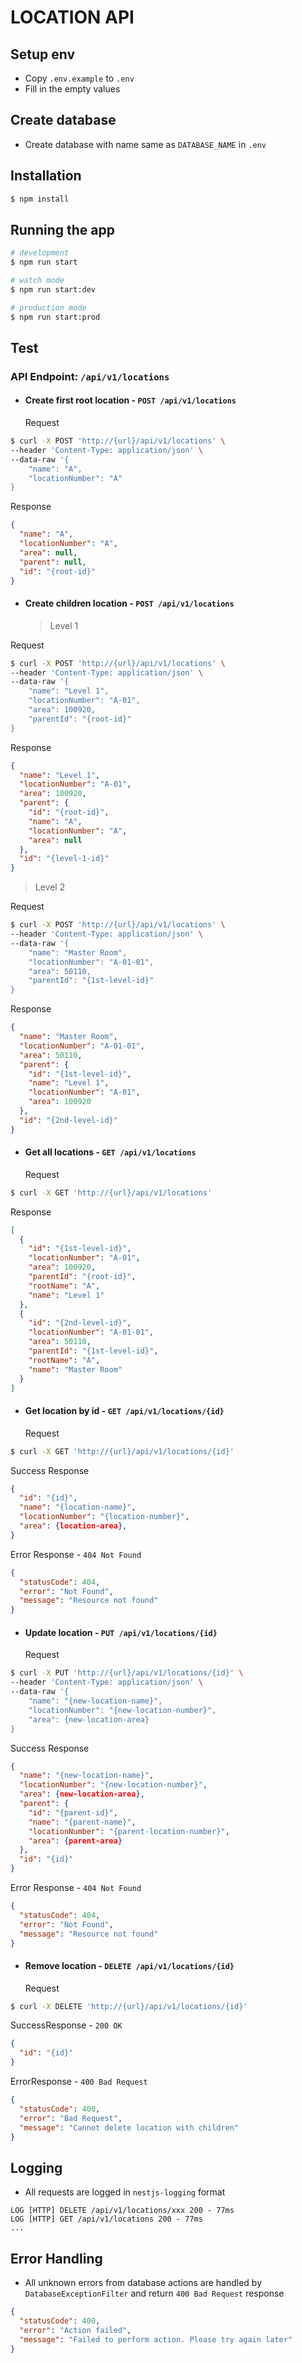 # **LOCATION API**

## Setup env

- Copy `.env.example` to `.env`
- Fill in the empty values

## Create database

- Create database with name same as `DATABASE_NAME` in `.env`

## Installation

```bash
$ npm install
```

## Running the app

```bash
# development
$ npm run start

# watch mode
$ npm run start:dev

# production mode
$ npm run start:prod
```

## Test

### API Endpoint: `/api/v1/locations`

- #### Create first root location - `POST /api/v1/locations`
  Request

```bash
$ curl -X POST 'http://{url}/api/v1/locations' \
--header 'Content-Type: application/json' \
--data-raw '{
    "name": "A",
    "locationNumber": "A"
}
```

Response

```json
{
  "name": "A",
  "locationNumber": "A",
  "area": null,
  "parent": null,
  "id": "{root-id}"
}
```

- #### Create children location - `POST /api/v1/locations`
  > Level 1

Request

```bash
$ curl -X POST 'http://{url}/api/v1/locations' \
--header 'Content-Type: application/json' \
--data-raw '{
    "name": "Level 1",
    "locationNumber": "A-01",
    "area": 100920,
    "parentId": "{root-id}"
}
```

Response

```json
{
  "name": "Level 1",
  "locationNumber": "A-01",
  "area": 100920,
  "parent": {
    "id": "{root-id}",
    "name": "A",
    "locationNumber": "A",
    "area": null
  },
  "id": "{level-1-id}"
}
```

> Level 2

Request

```bash
$ curl -X POST 'http://{url}/api/v1/locations' \
--header 'Content-Type: application/json' \
--data-raw '{
    "name": "Master Room",
    "locationNumber": "A-01-01",
    "area": 50110,
    "parentId": "{1st-level-id}"
}
```

Response

```json
{
  "name": "Master Room",
  "locationNumber": "A-01-01",
  "area": 50110,
  "parent": {
    "id": "{1st-level-id}",
    "name": "Level 1",
    "locationNumber": "A-01",
    "area": 100920
  },
  "id": "{2nd-level-id}"
}
```

- #### Get all locations - `GET /api/v1/locations`
  Request

```bash
$ curl -X GET 'http://{url}/api/v1/locations'
```

Response

```json
[
  {
    "id": "{1st-level-id}",
    "locationNumber": "A-01",
    "area": 100920,
    "parentId": "{root-id}",
    "rootName": "A",
    "name": "Level 1"
  },
  {
    "id": "{2nd-level-id}",
    "locationNumber": "A-01-01",
    "area": 50110,
    "parentId": "{1st-level-id}",
    "rootName": "A",
    "name": "Master Room"
  }
]
```

- #### Get location by id - `GET /api/v1/locations/{id}`
  Request

```bash
$ curl -X GET 'http://{url}/api/v1/locations/{id}'
```

Success Response

```json
{
  "id": "{id}",
  "name": "{location-name}",
  "locationNumber": "{location-number}",
  "area": {location-area},
}
```

Error Response - `404 Not Found`

```json
{
  "statusCode": 404,
  "error": "Not Found",
  "message": "Resource not found"
}
```

- #### Update location - `PUT /api/v1/locations/{id}`
  Request

```bash
$ curl -X PUT 'http://{url}/api/v1/locations/{id}' \
--header 'Content-Type: application/json' \
--data-raw '{
    "name": "{new-location-name}",
    "locationNumber": "{new-location-number}",
    "area": {new-location-area}
}
```

Success Response

```json
{
  "name": "{new-location-name}",
  "locationNumber": "{new-location-number}",
  "area": {new-location-area},
  "parent": {
    "id": "{parent-id}",
    "name": "{parent-name}",
    "locationNumber": "{parent-location-number}",
    "area": {parent-area}
  },
  "id": "{id}"
}
```

Error Response - `404 Not Found`

```json
{
  "statusCode": 404,
  "error": "Not Found",
  "message": "Resource not found"
}
```

- #### Remove location - `DELETE /api/v1/locations/{id}`
  Request

```bash
$ curl -X DELETE 'http://{url}/api/v1/locations/{id}'
```

SuccessResponse - `200 OK`

```json
{
  "id": "{id}"
}
```

ErrorResponse - `400 Bad Request`

```json
{
  "statusCode": 400,
  "error": "Bad Request",
  "message": "Cannot delete location with children"
}
```

## Logging

- All requests are logged in `nestjs-logging` format

```
LOG [HTTP] DELETE /api/v1/locations/xxx 200 - 77ms
LOG [HTTP] GET /api/v1/locations 200 - 77ms
...
```

## Error Handling

- All unknown errors from database actions are handled by `DatabaseExceptionFilter` and return `400 Bad Request` response

```json
{
  "statusCode": 400,
  "error": "Action failed",
  "message": "Failed to perform action. Please try again later"
}
```
